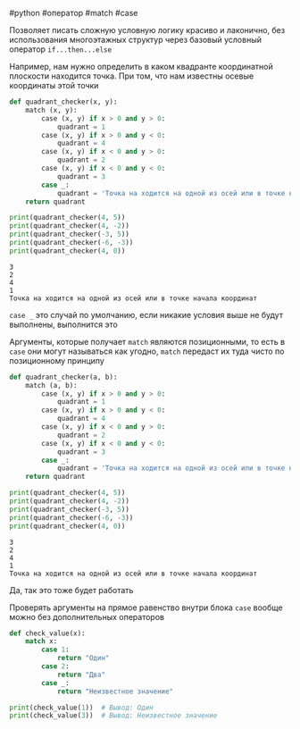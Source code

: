 #python #оператор #match #case 


Позволяет писать сложную условную логику красиво и лаконично, без использования многоэтажных структур через базовый условный оператор `if...then...else`

Например, нам нужно определить в каком квадранте координатной плоскости находится точка. При том, что нам известны осевые координаты этой точки
```python
def quadrant_checker(x, y):  
    match (x, y):  
        case (x, y) if x > 0 and y > 0:  
            quadrant = 1  
        case (x, y) if x > 0 and y < 0:  
            quadrant = 4  
        case (x, y) if x < 0 and y > 0:  
            quadrant = 2 
        case (x, y) if x < 0 and y < 0:  
            quadrant = 3
        case _:  
	        quadrant = 'Точка на ходится на одной из осей или в точке начала координат'
	return quadrant

print(quadrant_checker(4, 5))
print(quadrant_checker(4, -2))
print(quadrant_checker(-3, 5))
print(quadrant_checker(-6, -3))
print(quadrant_checker(4, 0))
```
```
3
2
4
1
Точка на ходится на одной из осей или в точке начала координат
```
`case _` это случай по умолчанию, если никакие условия выше не будут выполнены, выполнится это

Аргументы, которые получает `match` являются позиционными, то есть в `case` они могут называться как угодно, `match` передаст их туда чисто по позиционному принципу
```python
def quadrant_checker(a, b):  
    match (a, b):  
        case (x, y) if x > 0 and y > 0:  
            quadrant = 1 
        case (x, y) if x > 0 and y < 0:  
            quadrant = 4  
        case (x, y) if x < 0 and y > 0:  
            quadrant = 2  
        case (x, y) if x < 0 and y < 0:  
            quadrant = 3  
        case _:  
	        quadrant = 'Точка на ходится на одной из осей или в точке начала координат'
	return quadrant

print(quadrant_checker(4, 5))
print(quadrant_checker(4, -2))
print(quadrant_checker(-3, 5))
print(quadrant_checker(-6, -3))
print(quadrant_checker(4, 0))
```
```
3
2
4
1
Точка на ходится на одной из осей или в точке начала координат
```
Да, так это тоже будет работать

Проверять аргументы на прямое равенство внутри блока `case` вообще можно без дополнительных операторов
```python
def check_value(x):
    match x:
        case 1:
            return "Один"
        case 2:
            return "Два"
        case _:
            return "Неизвестное значение"

print(check_value(1))  # Вывод: Один
print(check_value(3))  # Вывод: Неизвестное значение
```
